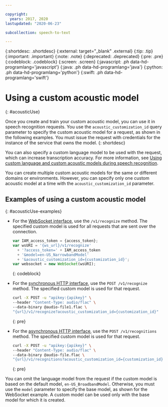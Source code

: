 ```yaml
---

copyright:
  years: 2017, 2020
lastupdated: "2020-06-23"

subcollection: speech-to-text

---
```


{:shortdesc: .shortdesc}
{:external: target="_blank" .external}
{:tip: .tip}
{:important: .important}
{:note: .note}
{:deprecated: .deprecated}
{:pre: .pre}
{:codeblock: .codeblock}
{:screen: .screen}
{:javascript: .ph data-hd-programlang='javascript'}
{:java: .ph data-hd-programlang='java'}
{:python: .ph data-hd-programlang='python'}
{:swift: .ph data-hd-programlang='swift'}

# Using a custom acoustic model
{: #acousticUse}

Once you create and train your custom acoustic model, you can use it in speech recognition requests. You use the `acoustic_customization_id` query parameter to specify the custom acoustic model for a request, as shown in the following examples. You must issue the request with credentials for the instance of the service that owns the model.
{: shortdesc}

You can also specify a custom language model to be used with the request, which can increase transcription accuracy. For more information, see [Using custom language and custom acoustic models during speech recognition](/docs/speech-to-text?topic=speech-to-text-useBoth#useBothRecognize).

You can create multiple custom acoustic models for the same or different domains or environments. However, you can specify only one custom acoustic model at a time with the `acoustic_customization_id` parameter.

## Examples of using a custom acoustic model
{: #acousticUse-examples}

-   For the [WebSocket interface](/docs/speech-to-text?topic=speech-to-text-websockets), use the `/v1/recognize` method. The specified custom model is used for all requests that are sent over the connection.

    ```javascript
    var IAM_access_token = {access_token};
    var wsURI = '{ws_url}/v1/recognize'
      + '?access_token=' + IAM_access_token
      + '&model=en-US_NarrowbandModel'
      + '&acoustic_customization_id={customization_id}';
    var websocket = new WebSocket(wsURI);
    ```
    {: codeblock}
-   For the [synchronous HTTP interface](/docs/speech-to-text?topic=speech-to-text-http), use the `POST /v1/recognize` method. The specified custom model is used for that request.

    ```bash
    curl -X POST -u "apikey:{apikey}" \
    --header "Content-Type: audio/flac" \
    --data-binary @audio-file1.flac \
    "{url}/v1/recognize?acoustic_customization_id={customization_id}"
    ```
    {: pre}
-   For the [asynchronous HTTP interface](/docs/speech-to-text?topic=speech-to-text-async), use the `POST /v1/recognitions` method. The specified custom model is used for that request.

    ```bash
    curl -X POST -u "apikey:{apikey}" \
    --header "Content-Type: audio/flac" \
    --data-binary @audio-file.flac \
    "{url}/v1/recognitions?acoustic_customization_id={customization_id}"
    ```
    {: pre}

You can omit the language model from the request if the custom model is based on the default model, `en-US_BroadbandModel`. Otherwise, you must use the `model` parameter to specify the base model, as shown for the WebSocket example. A custom model can be used only with the base model for which it is created.
